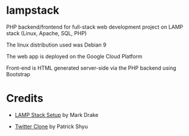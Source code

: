# lampstack
PHP backend/frontend for full-stack web development project on LAMP stack (Linux, Apache, SQL, PHP)

The linux distribution used was Debian 9

The web app is deployed on the Google Cloud Platform

Front-end is HTML generated server-side via the PHP backend using Bootstrap

# Credits

- [LAMP Stack Setup](https://www.digitalocean.com/community/tutorials/how-to-install-linux-apache-mariadb-php-lamp-stack-debian9) by Mark Drake

- [Twitter Clone](https://www.youtube.com/watch?v=1YXqXPWjmKk&t=73s) by Patrick Shyu

